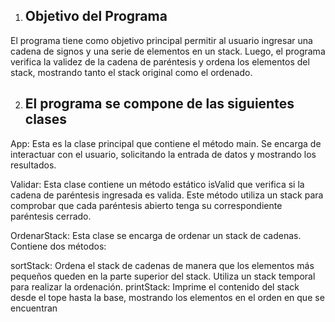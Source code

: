 1. ## Objetivo del Programa ## 

El programa tiene como objetivo principal permitir al usuario ingresar una cadena de signos y una serie de elementos en un stack. Luego, el programa verifica la validez de la cadena de paréntesis y ordena los elementos del stack, mostrando tanto el stack original como el ordenado.

2. ## El programa se compone de las siguientes clases  

App: Esta es la clase principal que contiene el método main. Se encarga de interactuar con el usuario, solicitando la entrada de datos y mostrando los resultados.

Validar: Esta clase  contiene un método estático isValid que verifica si la cadena de paréntesis ingresada es valida. Este método utiliza un stack para comprobar que cada paréntesis abierto tenga su correspondiente paréntesis cerrado.

OrdenarStack: Esta clase se encarga de ordenar un stack de cadenas. Contiene dos métodos:

sortStack: Ordena el stack de cadenas de manera que los elementos más pequeños queden en la parte superior del stack. Utiliza un stack temporal para realizar la ordenación.
printStack: Imprime el contenido del stack desde el tope hasta la base, mostrando los elementos en el orden en que se encuentran 